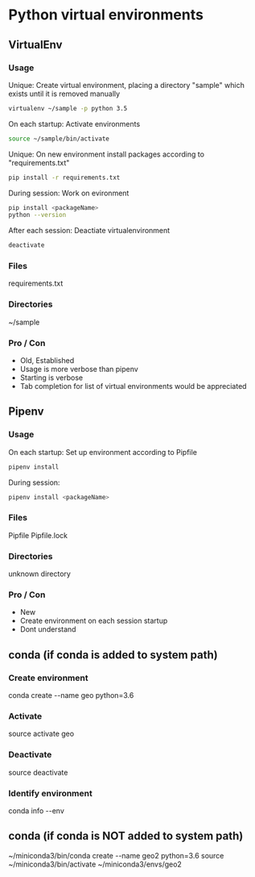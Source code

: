 # Python virtual environments
## VirtualEnv
### Usage
Unique:
Create virtual environment, placing a directory "sample" which exists until it is removed manually
```bash
virtualenv ~/sample -p python 3.5
```

On each startup:
Activate environments
```bash
source ~/sample/bin/activate
```

Unique:
On new environment install packages according to "requirements.txt"
```bash
pip install -r requirements.txt
```

During session:
Work on evironment
```bash
pip install <packageName>
python --version
```


After each session:
Deactiate virtualenvironment
```bash
deactivate
```

### Files
requirements.txt
### Directories
~/sample

### Pro / Con
+ Old, Established
+ Usage is more verbose than pipenv
+ Starting is verbose
+ Tab completion for list of virtual environments would be appreciated

## Pipenv
### Usage
On each startup:
Set up environment according to Pipfile
```bash
pipenv install
```

During session:
```bash
pipenv install <packageName>
```
### Files
Pipfile
Pipfile.lock
### Directories
unknown directory

### Pro / Con
+ New
+ Create environment on each session startup
+ Dont understand



## conda (if conda is added to system path)

### Create environment
conda create --name geo python=3.6

### Activate
source activate geo

### Deactivate
source deactivate

### Identify environment
conda info --env


## conda (if conda is NOT added to system path)

~/miniconda3/bin/conda create --name geo2 python=3.6
source ~/miniconda3/bin/activate ~/miniconda3/envs/geo2




